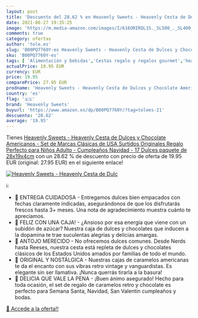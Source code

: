 ```yaml
---
layout: post
title: 'Descuento del 28.62 % en Heavenly Sweets - Heavenly Cesta de Dulc'
date: 2021-06-27 19:35:25
image: 'https://m.media-amazon.com/images/I/616ORIRQL1S._SL500_._SL400_.jpg'
comments: true
category: ofertas
author: 'tole.es'
slug: 'B00PQ7760Y-es Heavenly Sweets - Heavenly Cesta de Dulces y Chocolate...'
sku: 'B00PQ7760Y-es'
tags: [ 'Alimentación y bebidas','Cestas regalo y regalos gourmet','heavenly sweets','navidad', ]
actualPrice: 19.95 EUR
currency: EUR
price: 19.95
comparePrice: 27.95 EUR
prodname: 'Heavenly Sweets - Heavenly Cesta de Dulces y Chocolate Americanos - Set de Marcas Clásicas de USA  Surtidos Originales  Regalo Perfecto para Niños  Adulto - Cumpleaños  Navidad - 17 Dulces  paquete de 28x19x4cm'
country: 'es'
flag: '🇪🇸'
brand: 'Heavenly Sweets'
buyurl: 'https://www.amazon.es/dp/B00PQ7760Y/?tag=tolees-21'
descuento: '28.62'
average: '19.95'
---
```


Tienes [Heavenly Sweets - Heavenly Cesta de Dulces y Chocolate Americanos - Set de Marcas Clásicas de USA  Surtidos Originales  Regalo Perfecto para Niños  Adulto - Cumpleaños  Navidad - 17 Dulces  paquete de 28x19x4cm](https://www.amazon.es/dp/B00PQ7760Y/?tag=tolees-21) con un 28.62 % de descuento con precio de oferta de 19.95 EUR (original: 27.95 EUR) en el siguiente enlace!

[![Heavenly Sweets - Heavenly Cesta de Dulc](https://m.media-amazon.com/images/I/616ORIRQL1S._SL500_._SL400_.jpg)](https://www.amazon.es/dp/B00PQ7760Y/?tag=tolees-21)

ℹ️:

- 🍫 ENTREGA CUIDADOSA - Entregamos dulces bien empacados con fechas claramente indicadas, asegurándonos de que los disfrutarás frescos hasta 3+ meses. Una nota de agradecimiento muestra cuánto te apreciamos.
- 🍫 FELIZ CON UNA CAJA! - ¿Ansioso por esa energía que viene con un subidón de azúcar? Nuestra caja de dulces y chocolates que inducen a la dopamina te trae suculentas alegrías y delicias amargas.
- 🍫 ANTOJO MERECIDO - No ofrecemos dulces comunes. Desde Nerds hasta Reeses, nuestra cesta está repleta de dulces y chocolates clásicos de los Estados Unidos amados por familias de todo el mundo.
- 🍫 ORIGINAL Y NOSTÁLGICA - Nuestras cajas de caramelos americanas te da el encanto con sus vibras retro vintage y vanguardistas. Es elegante sin ser llamativa. ¡Nunca querrás tirarla a la basura!
- 🍫 DELICIA QUE VALE LA PENA - ¡Buen ánimo asegurado! Hecho para toda ocasión, el set de regalo de caramelos retro y chocolate es perfecto para Semana Santa, Navidad, San Valentín cumpleaños y bodas.

[🛒 Accede a la oferta!!](https://www.amazon.es/dp/B00PQ7760Y/?tag=tolees-21)
